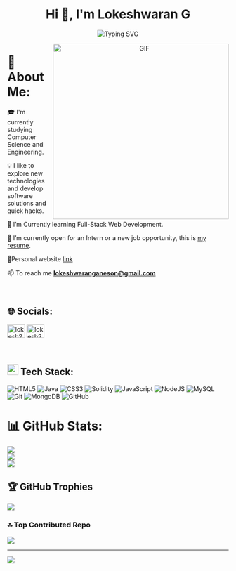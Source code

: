 <h1 align="center">Hi 👋, I'm Lokeshwaran G</h1>
<p align="center">
  <a><img src="https://readme-typing-svg.herokuapp.com?font=Fira+Code&weight=500&pause=1000&color=1F0000&width=435&lines=A+passionate+Full-Stack+Developer;Computer+Science+Student" alt="Typing SVG" /></a>
</p>

<a target="_blank" align="center">
  <img align="right" top="500" height="400" width="400" alt="GIF" src="https://media.giphy.com/media/SWoSkN6DxTszqIKEqv/giphy.gif">
</a>

# 💫 About Me:
🎓 I'm currently studying Computer Science and Engineering.<br>

💡  I like to explore new technologies and develop software solutions and quick hacks.<br>

🌱 I’m Currently learning Full-Stack Web Development.<br>

🤝 I’m currently open for an Intern or a new job opportunity, this is [my resume](https://drive.google.com/file/d/1zqWWpjQxMiSiAT-ODwDXnnwCGWYnJqKV/view?usp=drivesdk).<br>

💬Personal website [link](https://lokeshwaran105.github.io/portfolio-website/)<br>

📫 To reach me **lokeshwaranganeson@gmail.com**

<br>


## 🌐 Socials:
<p align="left">
<a href="https://linkedin.com/in/lokesh290" target="blank"><img align="center" src="https://raw.githubusercontent.com/rahuldkjain/github-profile-readme-generator/master/src/images/icons/Social/linked-in-alt.svg" alt="lokesh290" height="30" width="40" /></a>
<a href="https://www.leetcode.com/lokesh2905" target="blank"><img align="center" src="https://raw.githubusercontent.com/rahuldkjain/github-profile-readme-generator/master/src/images/icons/Social/mail.svg" alt="lokesh2905" height="30" width="40" /></a>
</p>

<br>


## <img src="https://media2.giphy.com/media/QssGEmpkyEOhBCb7e1/giphy.gif?cid=ecf05e47a0n3gi1bfqntqmob8g9aid1oyj2wr3ds3mg700bl&rid=giphy.gif" width ="25"><b> Tech Stack:</b>

![HTML5](https://img.shields.io/badge/html5-%23E34F26.svg?style=flat-square&logo=html5&logoColor=white) ![Java](https://img.shields.io/badge/java-%23ED8B00.svg?style=flat-square&logo=openjdk&logoColor=white) ![CSS3](https://img.shields.io/badge/css3-%231572B6.svg?style=flat-square&logo=css3&logoColor=white) ![Solidity](https://img.shields.io/badge/Solidity-%23363636.svg?style=flat-square&logo=solidity&logoColor=white) ![JavaScript](https://img.shields.io/badge/javascript-%23323330.svg?style=flat-square&logo=javascript&logoColor=%23F7DF1E) ![NodeJS](https://img.shields.io/badge/node.js-6DA55F?style=flat-square&logo=node.js&logoColor=white) ![MySQL](https://img.shields.io/badge/mysql-4479A1.svg?style=flat-square&logo=mysql&logoColor=white) ![Git](https://img.shields.io/badge/git-%23F05033.svg?style=flat-square&logo=git&logoColor=white) ![MongoDB](https://img.shields.io/badge/MongoDB-%234ea94b.svg?style=flat-square&logo=mongodb&logoColor=white) ![GitHub](https://img.shields.io/badge/github-%23121011.svg?style=flat-square&logo=github&logoColor=white)

# 📊 GitHub Stats:
![](https://github-readme-stats.vercel.app/api?username=lokeshwaran105&theme=highcontrast&hide_border=false&include_all_commits=false&count_private=false)<br/>
![](https://github-readme-streak-stats.herokuapp.com/?user=lokeshwaran105&theme=highcontrast&hide_border=false)<br/>
![](https://github-readme-stats.vercel.app/api/top-langs/?username=lokeshwaran105&theme=highcontrast&hide_border=false&include_all_commits=false&count_private=false&layout=compact)

## 🏆 GitHub Trophies
![](https://github-profile-trophy.vercel.app/?username=lokeshwaran105&theme=onedark&no-frame=true&no-bg=false&margin-w=4)

### 🔝 Top Contributed Repo
![](https://github-contributor-stats.vercel.app/api?username=lokeshwaran105&limit=5&theme=dark&combine_all_yearly_contributions=true)

---
[![](https://visitcount.itsvg.in/api?id=lokeshwaran105&icon=10&color=3)](https://visitcount.itsvg.in)

<!-- Proudly created with GPRM ( https://gprm.itsvg.in ) -->
